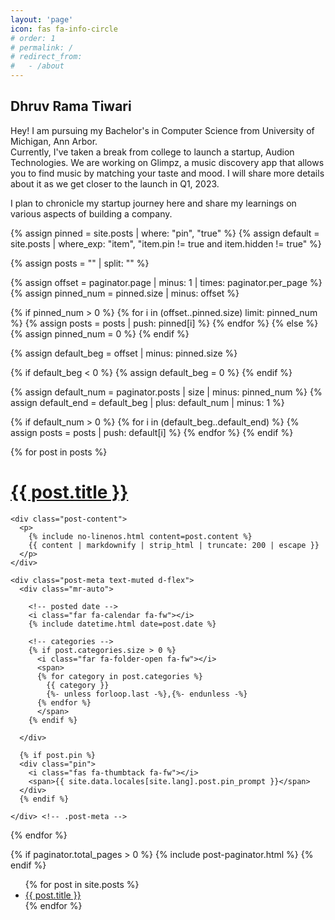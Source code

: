 ```yaml
---
layout: 'page'
icon: fas fa-info-circle
# order: 1
# permalink: /
# redirect_from:
#   - /about
---
```

## Dhruv Rama Tiwari


Hey! I am pursuing my Bachelor's in Computer Science from University of Michigan, Ann Arbor.<br/> Currently, I've taken a break from college to launch a startup, Audion Technologies. We are working on Glimpz, a music discovery app that allows you to find music by matching your taste and mood. I will share more details about it as we get closer to the launch in Q1, 2023. 

I plan to chronicle my startup journey here and share my learnings on various aspects of building a company. 

<!-- When I'm not think of ways to revolutionize the Music Industry, you can find me .... -->

{% assign pinned = site.posts | where: "pin", "true" %}
{% assign default = site.posts | where_exp: "item", "item.pin != true and item.hidden != true" %}

{% assign posts = "" | split: "" %}

<!-- Get pinned posts -->

{% assign offset = paginator.page | minus: 1 | times: paginator.per_page %}
{% assign pinned_num = pinned.size | minus: offset %}

{% if pinned_num > 0 %}
  {% for i in (offset..pinned.size) limit: pinned_num %}
    {% assign posts = posts | push: pinned[i] %}
  {% endfor %}
{% else %}
  {% assign pinned_num = 0 %}
{% endif %}

<!-- Get default posts -->

{% assign default_beg = offset | minus: pinned.size %}

{% if default_beg < 0 %}
  {% assign default_beg = 0 %}
{% endif %}

{% assign default_num = paginator.posts | size | minus: pinned_num  %}
{% assign default_end = default_beg | plus: default_num | minus: 1 %}

{% if default_num > 0 %}
  {% for i in (default_beg..default_end) %}
    {% assign posts = posts | push: default[i] %}
  {% endfor %}
{% endif %}

<div id="post-list">

{% for post in posts %}

  <div class="post-preview">
    <h1>
      <a href="{{ post.url | relative_url }}">{{ post.title }}</a>
    </h1>

    <div class="post-content">
      <p>
        {% include no-linenos.html content=post.content %}
        {{ content | markdownify | strip_html | truncate: 200 | escape }}
      </p>
    </div>

    <div class="post-meta text-muted d-flex">
      <div class="mr-auto">

        <!-- posted date -->
        <i class="far fa-calendar fa-fw"></i>
        {% include datetime.html date=post.date %}

        <!-- categories -->
        {% if post.categories.size > 0 %}
          <i class="far fa-folder-open fa-fw"></i>
          <span>
          {% for category in post.categories %}
            {{ category }}
            {%- unless forloop.last -%},{%- endunless -%}
          {% endfor %}
          </span>
        {% endif %}

      </div>

      {% if post.pin %}
      <div class="pin">
        <i class="fas fa-thumbtack fa-fw"></i>
        <span>{{ site.data.locales[site.lang].post.pin_prompt }}</span>
      </div>
      {% endif %}

    </div> <!-- .post-meta -->

  </div> <!-- .post-review -->

{% endfor %}

</div> <!-- #post-list -->

{% if paginator.total_pages > 0 %}
  {% include post-paginator.html %}
{% endif %}

<ul>
  {% for post in site.posts %}
    <li>
      <a href="{{ post.url }}">{{ post.title }}</a>
    </li>
  {% endfor %}
</ul>